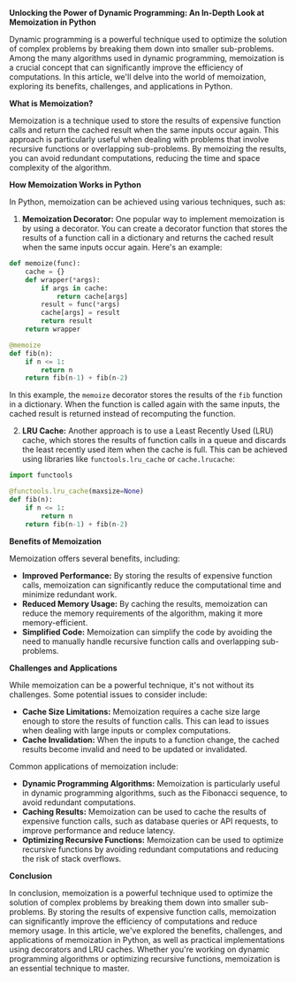 **Unlocking the Power of Dynamic Programming: An In-Depth Look at Memoization in Python**

Dynamic programming is a powerful technique used to optimize the solution of complex problems by breaking them down into smaller sub-problems. Among the many algorithms used in dynamic programming, memoization is a crucial concept that can significantly improve the efficiency of computations. In this article, we'll delve into the world of memoization, exploring its benefits, challenges, and applications in Python.

**What is Memoization?**

Memoization is a technique used to store the results of expensive function calls and return the cached result when the same inputs occur again. This approach is particularly useful when dealing with problems that involve recursive functions or overlapping sub-problems. By memoizing the results, you can avoid redundant computations, reducing the time and space complexity of the algorithm.

**How Memoization Works in Python**

In Python, memoization can be achieved using various techniques, such as:

1. **Memoization Decorator:** One popular way to implement memoization is by using a decorator. You can create a decorator function that stores the results of a function call in a dictionary and returns the cached result when the same inputs occur again. Here's an example:
```python
def memoize(func):
    cache = {}
    def wrapper(*args):
        if args in cache:
            return cache[args]
        result = func(*args)
        cache[args] = result
        return result
    return wrapper

@memoize
def fib(n):
    if n <= 1:
        return n
    return fib(n-1) + fib(n-2)
```
In this example, the `memoize` decorator stores the results of the `fib` function in a dictionary. When the function is called again with the same inputs, the cached result is returned instead of recomputing the function.

2. **LRU Cache:** Another approach is to use a Least Recently Used (LRU) cache, which stores the results of function calls in a queue and discards the least recently used item when the cache is full. This can be achieved using libraries like `functools.lru_cache` or `cache.lrucache`:
```python
import functools

@functools.lru_cache(maxsize=None)
def fib(n):
    if n <= 1:
        return n
    return fib(n-1) + fib(n-2)
```
**Benefits of Memoization**

Memoization offers several benefits, including:

* **Improved Performance:** By storing the results of expensive function calls, memoization can significantly reduce the computational time and minimize redundant work.
* **Reduced Memory Usage:** By caching the results, memoization can reduce the memory requirements of the algorithm, making it more memory-efficient.
* **Simplified Code:** Memoization can simplify the code by avoiding the need to manually handle recursive function calls and overlapping sub-problems.

**Challenges and Applications**

While memoization can be a powerful technique, it's not without its challenges. Some potential issues to consider include:

* **Cache Size Limitations:** Memoization requires a cache size large enough to store the results of function calls. This can lead to issues when dealing with large inputs or complex computations.
* **Cache Invalidation:** When the inputs to a function change, the cached results become invalid and need to be updated or invalidated.

Common applications of memoization include:

* **Dynamic Programming Algorithms:** Memoization is particularly useful in dynamic programming algorithms, such as the Fibonacci sequence, to avoid redundant computations.
* **Caching Results:** Memoization can be used to cache the results of expensive function calls, such as database queries or API requests, to improve performance and reduce latency.
* **Optimizing Recursive Functions:** Memoization can be used to optimize recursive functions by avoiding redundant computations and reducing the risk of stack overflows.

**Conclusion**

In conclusion, memoization is a powerful technique used to optimize the solution of complex problems by breaking them down into smaller sub-problems. By storing the results of expensive function calls, memoization can significantly improve the efficiency of computations and reduce memory usage. In this article, we've explored the benefits, challenges, and applications of memoization in Python, as well as practical implementations using decorators and LRU caches. Whether you're working on dynamic programming algorithms or optimizing recursive functions, memoization is an essential technique to master.